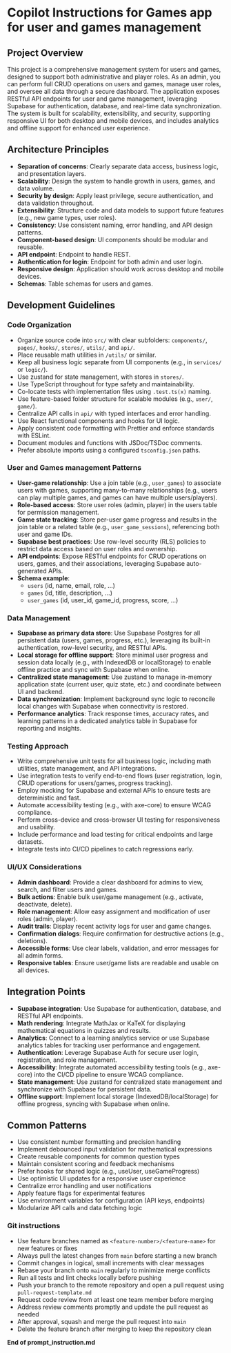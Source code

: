 # Copilot Instructions for Games app for user and games management  

## Project Overview
This project is a comprehensive management system for users and games, designed to support both administrative and player roles. As an admin, you can perform full CRUD operations on users and games, manage user roles, and oversee all data through a secure dashboard. The application exposes RESTful API endpoints for user and game management, leveraging Supabase for authentication, database, and real-time data synchronization. The system is built for scalability, extensibility, and security, supporting responsive UI for both desktop and mobile devices, and includes analytics and offline support for enhanced user experience.


## Architecture Principles
- **Separation of concerns**: Clearly separate data access, business logic, and presentation layers.
- **Scalability**: Design the system to handle growth in users, games, and data volume.
- **Security by design**: Apply least privilege, secure authentication, and data validation throughout.
- **Extensibility**: Structure code and data models to support future features (e.g., new game types, user roles).
- **Consistency**: Use consistent naming, error handling, and API design patterns.
- **Component-based design**: UI components should be modular and reusable.
- **API endpoint**: Endpoint to handle REST.
- **Authentication for login**: Endpoint for both admin and user login.
- **Responsive design**: Application should work across desktop and mobile devices.
- **Schemas**: Table schemas for users and games.

## Development Guidelines

### Code Organization
- Organize source code into `src/` with clear subfolders: `components/`, `pages/`, `hooks/`, `stores/`, `utils/`, and `api/`.
- Place reusable math utilities in `/utils/` or similar.
- Keep all business logic separate from UI components (e.g., in `services/` or `logic/`).
- Use zustand for state management, with stores in `stores/`.
- Use TypeScript throughout for type safety and maintainability.
- Co-locate tests with implementation files using `.test.ts(x)` naming.
- Use feature-based folder structure for scalable modules (e.g., `user/`, `game/`).
- Centralize API calls in `api/` with typed interfaces and error handling.
- Use React functional components and hooks for UI logic.
- Apply consistent code formatting with Prettier and enforce standards with ESLint.
- Document modules and functions with JSDoc/TSDoc comments.
- Prefer absolute imports using a configured `tsconfig.json` paths.


### User and Games management Patterns
- **User-game relationship**: Use a join table (e.g., `user_games`) to associate users with games, supporting many-to-many relationships (e.g., users can play multiple games, and games can have multiple users/players).
- **Role-based access**: Store user roles (admin, player) in the users table for permission management.
- **Game state tracking**: Store per-user game progress and results in the join table or a related table (e.g., `user_game_sessions`), referencing both user and game IDs.
- **Supabase best practices**: Use row-level security (RLS) policies to restrict data access based on user roles and ownership.
- **API endpoints**: Expose RESTful endpoints for CRUD operations on users, games, and their associations, leveraging Supabase auto-generated APIs.
- **Schema example**:
    - `users` (id, name, email, role, ...)
    - `games` (id, title, description, ...)
    - `user_games` (id, user_id, game_id, progress, score, ...)

### Data Management
- **Supabase as primary data store**: Use Supabase Postgres for all persistent data (users, games, progress, etc.), leveraging its built-in authentication, row-level security, and RESTful APIs.
- **Local storage for offline support**: Store minimal user progress and session data locally (e.g., with IndexedDB or localStorage) to enable offline practice and sync with Supabase when online.
- **Centralized state management**: Use zustand to manage in-memory application state (current user, quiz state, etc.) and coordinate between UI and backend.
- **Data synchronization**: Implement background sync logic to reconcile local changes with Supabase when connectivity is restored.
- **Performance analytics**: Track response times, accuracy rates, and learning patterns in a dedicated analytics table in Supabase for reporting and insights.

### Testing Approach
- Write comprehensive unit tests for all business logic, including math utilities, state management, and API integrations.
- Use integration tests to verify end-to-end flows (user registration, login, CRUD operations for users/games, progress tracking).
- Employ mocking for Supabase and external APIs to ensure tests are deterministic and fast.
- Automate accessibility testing (e.g., with axe-core) to ensure WCAG compliance.
- Perform cross-device and cross-browser UI testing for responsiveness and usability.
- Include performance and load testing for critical endpoints and large datasets.
- Integrate tests into CI/CD pipelines to catch regressions early.

### UI/UX Considerations
- **Admin dashboard**: Provide a clear dashboard for admins to view, search, and filter users and games.
- **Bulk actions**: Enable bulk user/game management (e.g., activate, deactivate, delete).
- **Role management**: Allow easy assignment and modification of user roles (admin, player).
- **Audit trails**: Display recent activity logs for user and game changes.
- **Confirmation dialogs**: Require confirmation for destructive actions (e.g., deletions).
- **Accessible forms**: Use clear labels, validation, and error messages for all admin forms.
- **Responsive tables**: Ensure user/game lists are readable and usable on all devices.


## Integration Points
- **Supabase integration**: Use Supabase for authentication, database, and RESTful API endpoints.
- **Math rendering**: Integrate MathJax or KaTeX for displaying mathematical equations in quizzes and results.
- **Analytics**: Connect to a learning analytics service or use Supabase analytics tables for tracking user performance and engagement.
- **Authentication**: Leverage Supabase Auth for secure user login, registration, and role management.
- **Accessibility**: Integrate automated accessibility testing tools (e.g., axe-core) into the CI/CD pipeline to ensure WCAG compliance.
- **State management**: Use zustand for centralized state management and synchronize with Supabase for persistent data.
- **Offline support**: Implement local storage (IndexedDB/localStorage) for offline progress, syncing with Supabase when online.

## Common Patterns
- Use consistent number formatting and precision handling
- Implement debounced input validation for mathematical expressions
- Create reusable components for common question types
- Maintain consistent scoring and feedback mechanisms
- Prefer hooks for shared logic (e.g., useUser, useGameProgress)
- Use optimistic UI updates for a responsive user experience
- Centralize error handling and user notifications
- Apply feature flags for experimental features
- Use environment variables for configuration (API keys, endpoints)
- Modularize API calls and data fetching logic

### Git instructions
- Use feature branches named as `<feature-number>/<feature-name>` for new features or fixes
- Always pull the latest changes from `main` before starting a new branch
- Commit changes in logical, small increments with clear messages
- Rebase your branch onto `main` regularly to minimize merge conflicts
- Run all tests and lint checks locally before pushing
- Push your branch to the remote repository and open a pull request using `pull-request-template.md`
- Request code review from at least one team member before merging
- Address review comments promptly and update the pull request as needed
- After approval, squash and merge the pull request into `main`
- Delete the feature branch after merging to keep the repository clean

**End of prompt_instruction.md**
